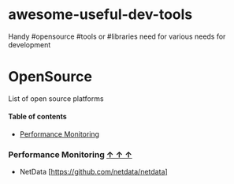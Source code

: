 # awesome-useful-dev-tools
Handy #opensource #tools or #libraries need for various needs for development

# OpenSource 
List of open source platforms

#### Table of contents <a name="toc"></a>

* [Performance Monitoring](#performance-monitoring)


### Performance Monitoring <a href="performance-monitoring"></a> [&#x2191;&nbsp;&#x2191;&nbsp;&#x2191;](#toc)

* NetData [https://github.com/netdata/netdata]
